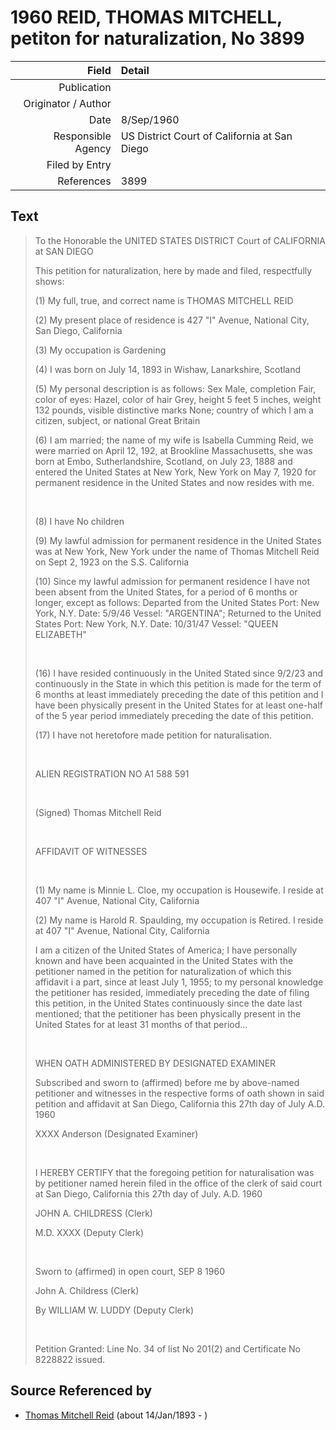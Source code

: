 ﻿---
layout: page
permalink: /sources/s14928738
---

# 1960 REID, THOMAS MITCHELL, petiton for naturalization, No 3899

Field | Detail
---:|:---
Publication | 
Originator / Author | 
Date | 8/Sep/1960
Responsible Agency | US District Court of California at San Diego
Filed by Entry | 
References | 3899

## Text

> To the Honorable the UNITED STATES DISTRICT Court of CALIFORNIA at SAN DIEGO
>
> This petition for naturalization, here by made and filed, respectfully shows:
>
> (1) My full, true, and correct name is THOMAS MITCHELL REID
>
> (2) My present place of residence is 427 "I" Avenue, National City, San Diego, California
>
> (3) My occupation is Gardening
>
> (4) I was born on July 14, 1893 in Wishaw, Lanarkshire, Scotland
>
> (5) My personal description is as follows: Sex Male, completion Fair, color of eyes: Hazel, color of hair Grey, height 5 feet 5 inches, weight 132 pounds, visible distinctive marks None; country of which I am a citizen, subject, or national Great Britain
>
> (6) I am married; the name of my wife is Isabella Cumming Reid, we were married on April 12, 192, at Brookline Massachusetts, she was born at Embo, Sutherlandshire, Scotland, on July 23, 1888 and entered the United States at New York, New York on May 7, 1920 for permanent residence in the United States and now resides with me.
>
> <br/>
>
> (8) I have No children
>
> (9) My lawful admission for permanent residence in the United States was at New York, New York under the name of Thomas Mitchell Reid on Sept 2, 1923 on the S.S. California
>
> (10) Since my lawful admission for permanent residence I have not been absent from the United States, for a period of 6 months or longer, except as follows: Departed from the United States Port: New York, N.Y. Date: 5/9/46 Vessel: "ARGENTINA"; Returned to the United States Port: New York, N.Y. Date: 10/31/47 Vessel: "QUEEN ELIZABETH"
>
> <br/>
>
> (16) I have resided continuously in the United Stated since 9/2/23 and continuously in the State in which this petition is made for the term of 6 months at least immediately preceding the date of this petition and I have been physically present in the United States for at least one-half of the 5 year period immediately preceding the date of this petition.
>
> (17) I have not heretofore made petition for naturalisation.
>
> <br/>
>
> ALIEN REGISTRATION NO A1 588 591
>
> <br/>
>
> (Signed) Thomas Mitchell Reid
>
> <br/>
>
> AFFIDAVIT OF WITNESSES
>
> <br/>
>
> (1) My name is Minnie L. Cloe, my occupation is Housewife. I reside at 407 "I" Avenue, National City, California
>
> (2) My name is Harold R. Spaulding, my occupation is Retired. I reside at 407 "I" Avenue, National City, California
>
> I am a citizen of the United States of America; I have personally known and have been acquainted in the United States with the petitioner named in the petition for naturalization of which this affidavit i a part, since at least July 1, 1955; to my personal knowledge the petitioner has resided, immediately preceding the date of filing this petition, in the United States continuously since the date last mentioned; that the petitioner has been physically present in the United States for at least 31 months of that period...
>
> <br/>
>
> WHEN OATH ADMINISTERED BY DESIGNATED EXAMINER
>
> Subscribed and sworn to (affirmed) before me by above-named petitioner and witnesses in the respective forms of oath shown in said petition and affidavit at San Diego, California this 27th day of July A.D. 1960
>
> XXXX Anderson (Designated Examiner)
>
> <br/>
>
> I HEREBY CERTIFY that the foregoing petition for naturalisation was by petitioner named herein filed in the office of the clerk of said court at San Diego, California this 27th day of July. A.D. 1960
>
> JOHN A. CHILDRESS (Clerk)
>
> M.D. XXXX (Deputy Clerk)
>
> <br/>
>
> Sworn to (affirmed) in open court, SEP 8 1960
>
> John A. Childress (Clerk)
>
> By WILLIAM W. LUDDY (Deputy Clerk)
>
> <br/>
>
> Petition Granted: Line No. 34 of list No 201(2) and Certificate No 8228822 issued.
>

## Source Referenced by

* [Thomas Mitchell Reid](../people/@2617088@-thomas-mitchell-reid-b1893-1-14-d.md) (about 14/Jan/1893 - )
